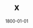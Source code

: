 ---
title: x
date: 1800-01-01
description: Power Grip
thumb: /assets/images/products/800S/800-spg-gold-gold-l.jpg
image: /assets/images/products/800S/800-spg-gold-gold-l.jpg
# angler-name: Johnny B. Goode

reel-type: spinning
reel-series: 800 

# location: Someplace, United States
# fish: Some Big Fish
# fish-length: 49 in.
# fish-weight: 78 lbs.
---